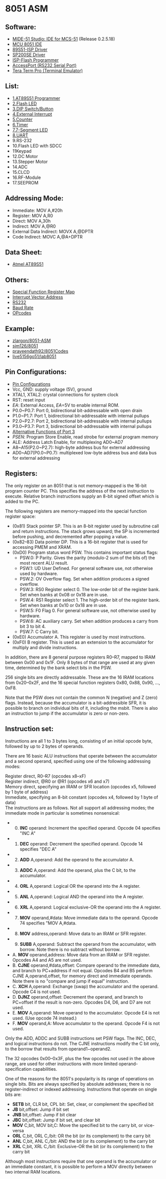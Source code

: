 8051 ASM
====================

## Software:
- [MIDE-51 Studio: IDE for MCS-51](http://www.opcube.com/software/midepack02518.exe) (Release 0.2.5.18)
- [MCU 8051 IDE](http://sourceforge.net/projects/mcu8051ide/)
- [89S51-ISP Driver](https://www.dropbox.com/s/ad67lrqpj0yhbqh/Driver.rar?dl=1)
- [SP200SE Driver](https://www.dropbox.com/s/20z9g33r1dselbo/SP200SE.zip?dl=1)
- [ISP-Flash Programmer](https://www.dropbox.com/s/bnw50hy2odxwcvy/ISP-30a.zip?dl=1)
- [AccessPort (RS232 Serial Port)](http://www.sudt.com/download/AccessPort137.zip)
- [Tera Term Pro (Terminal Emulator)](http://en.sourceforge.jp/frs/redir.php?m=iij&f=%2Fttssh2%2F61906%2Fteraterm-4.84.zip)

## List:
- [1.AT89S51 Programmer](https://raw.githubusercontent.com/hearsilent/8051-asm/master/1.AT89S51%20Programmer.jpg)
- [2.Flash LED](https://github.com/hearsilent/8051-asm/blob/master/2.Flash%20LED.asm)
- [3.DIP Switch/Button](https://github.com/hearsilent/8051-asm/blob/master/3.DIP%20Switch_Button.asm)
- [4.External Interrupt](https://github.com/hearsilent/8051-asm/blob/master/4.External%20Interrupt.asm)
- [5.Counter](https://github.com/hearsilent/8051-asm/blob/master/5.Counter.asm)
- [6.Timer](https://github.com/hearsilent/8051-asm/blob/master/6.Timer.asm)
- [7.7-Segment LED](https://github.com/hearsilent/8051-asm/blob/master/7.7-Segment%20LED.asm)
- [8.UART](https://github.com/hearsilent/8051-asm/blob/master/8.UART.asm)
- 9.RS-232
- 10.Flash LED with SDCC
- 11Keypad
- 12.DC Motor
- 13.Stepper Motor
- 14.ADC
- 15.CLCD
- 16.RF-Module
- 17.SEEPROM

## Addressing Mode:
- Immediate: MOV A,#20h
- Register: MOV A,R0
- Direct: MOV A,30h
- Indirect: MOV A,@R0
- External Data Indirect: MOVX A,@DPTR
- Code Indirect: MOVC A,@A+DPTR 

## Data Sheet:
- [Atmel AT89S51](http://www.keil.com/dd/docs/datashts/atmel/at89s51_ds.pdf)
    
## Others:
- [Special Function Register Map](https://raw.githubusercontent.com/hearsilent/8051-asm/master/Special_Function_Register_Map.gif)
- [Interrupt Vector Address](https://raw.githubusercontent.com/hearsilent/8051-asm/master/Interrupt_Vector_Address.gif)
- [RS232](https://raw.githubusercontent.com/hearsilent/8051-asm/master/RS232.gif)
- [Baud Rate](https://raw.githubusercontent.com/hearsilent/8051-asm/master/Baud_Rate.gif)
- [OPcodes](https://github.com/hearsilent/8051-asm/blob/master/Opcodes.md)
   
## Example:
- [zlargon/8051-ASM](https://github.com/zlargon/8051-ASM)
- [sjm126/8051](https://github.com/sjm126/8051)
- [praveendath92/8051Codes](https://github.com/praveendath92/8051Codes)
- [live5156go51/lab8051](https://github.com/live5156go51/lab8051)

## Pin Configurations:
- [Pin Configurations](https://raw.githubusercontent.com/hearsilent/8051-asm/master/Pin_Configurations.gif)
- Vcc, GND: supply voltage (5V), ground
- XTAL1, XTAL2: crystal connections for system clock
- RST: reset input
- _EA_: External Access, _EA_=5V to enable internal ROM.
- P0.0~P0.7: Port 0, bidirectional bit-addressable with open drain
- P1.0~P1.7: Port 1, bidirectional bit-addressable with internal pullups
- P2.0~P2.7: Port 2, bidirectional bit-addressable with internal pullups
- P3.0~P3.7: Port 3, bidirectional bit-addressable with internal pullups
- [Alternative Functions of Port 3](https://raw.githubusercontent.com/hearsilent/8051-asm/master/Alternative_Function_of_Port3.gif)
- _PSEN_: Program Store Enable, read strobe for external program memory
- ALE: Address Latch Enable, for multiplexing AD0~AD7
- A8~A15(P2.0~P2.7): high-byte address bus for external addressing
- AD0~AD7(P0.0~P0.7): multiplexed low-byte address bus and data bus for external addressing
         
## Registers:
The only register on an 8051 that is not memory-mapped is the 16-bit program counter PC. This specifies the address of the next instruction to execute. Relative branch instructions supply an 8-bit signed offset which is added to the PC.   
   
The following registers are memory-mapped into the special function register space:   

- (0x81) Stack pointer SP. This is an 8-bit register used by subroutine call and return instructions. The stack grows upward; the SP is incremented before pushing, and decremented after popping a value.
- (0x82–83) Data pointer DP. This is a 16-bit register that is used for accessing PMEM and XRAM.
- (0xD0) Program status word PSW. This contains important status flags:
	- PSW.0: P Parity. Gives the parity (modulo-2 sum of the bits of) the most recent ALU result.
	- PSW.1: UD User Defined. For general software use, not otherwise used by hardware.
	- PSW.2: OV Overflow flag. Set when addition produces a signed overflow.
	- PSW.3: RS0 Register select 0. The low-order bit of the register bank. Set when banks at 0x08 or 0x18 are in use.
	- PSW.4: RS1 Register select 1. The high-order bit of the register bank. Set when banks at 0x10 or 0x18 are in use.
	- PSW.5: F0 Flag 0. For general software use, not otherwise used by hardware.
	- PSW.6: AC auxiliary carry. Set when addition produces a carry from bit 3 to bit 4.
	- PSW.7: C Carry bit.
- (0xE0) Accumulator A. This register is used by most instructions.
- (0xF0) B register. This is used as an extension to the accumulator for multiply and divide instructions.
   
In addition, there are 8 general purpose registers R0–R7, mapped to IRAM between 0x00 and 0x1F. Only 8 bytes of that range are used at any given time, determined by the bank select bits in the PSW.   
   
256 single bits are directly addressable. These are the 16 IRAM locations from 0x20–0x2F, and the 16 special function registers 0x80, 0x88, 0x90, …, 0xF8.   

Note that the PSW does not contain the common N (negative) and Z (zero) flags. Instead, because the accumulator is a bit-addressible SFR, it is possible to branch on individual bits of it, including the msbit. There is also an instruction to jump if the accumulator is zero or non-zero.   
   
## Instruction set:
Instructions are all 1 to 3 bytes long, consisting of an initial opcode byte, followed by up to 2 bytes of operands.   
   
There are 16 basic ALU instructions that operate between the accumulator and a second operand, specified using one of the following addressing modes:   
   
Register direct, R0–R7 (opcodes x8–xF)   
Register indirect, @R0 or @R1 (opcodes x6 and x7)   
Memory direct, specifying an IRAM or SFR location (opcodes x5, followed by 1 byte of address)   
Immediate, specifying an 8-bit constant (opcodes x4, followed by 1 byte of data)   
The instructions are as follows. Not all support all addressing modes; the immediate mode in particular is sometimes nonsensical:   

- 0. __INC__ operand: Increment the specified operand. Opcode 04 specifies "INC A"
- 1. __DEC__ operand: Decrement the specified operand. Opcode 14 specifies "DEC A"
- 2. __ADD__ A,operand: Add the operand to the accumulator A.
- 3. __ADDC__ A,operand: Add the operand, plus the C bit, to the accumulator.
- 4. __ORL__ A,operand: Logical OR the operand into the A register.
- 5. __ANL__ A,operand: Logical AND the operand into the A register.
- 6. __XRL__ A,operand: Logical exclusive-OR the operand into the A register.
- 7. __MOV__ operand,#data: Move immediate data to the operand. Opcode 74 specifies "MOV A,#data.
- 8. __MOV__ address,operand: Move data to an IRAM or SFR register.
- 9. __SUBB__ A,operand: Subtract the operand from the accumulator, with borrow. Note there is no subtract without borrow.
- A. __MOV__ operand,address: Move data from an IRAM or SFR register. Opcodes A4 and A5 are not used.
- B. __CJNE__ operand,#data,offset: Compare operand to the immediate data, and branch to PC+address if not equal. Opcodes B4 and B5 perform CJNE A,operand,offset, for memory direct and immediate operands. Note there is no "compare and jump if equal" instruction.
- C. __XCH__ A,operand: Exchange (swap) the accumulator and the operand. Opcode C4 is not used.
- D. __DJNZ__ operand,offset: Decrement the operand, and branch to PC+offset if the result is non-zero. Opcodes D4, D6, and D7 are not used.
- E. __MOV__ A,operand: Move operand to the accumulator. Opcode E4 is not used. (Use opcode 74 instead.)
- F. __MOV__ operand,A: Move accumulator to the operand. Opcode F4 is not used.

Only the ADD, ADDC and SUBB instructions set PSW flags. The INC, DEC, and logical instructions do not. The CJNE instructions modify the C bit only, to the borrow that results from operand1−operand2.   
   
The 32 opcodes 0x00–0x3F, plus the few opcodes not used in the above range, are used for other instructions with more limited operand-specification capabilities.   
   
One of the reasons for the 8051's popularity is its range of operations on single bits. Bits are always specified by absolute addresses; there is no register-indirect or indexed addressing. Instructions that operate on single bits are:   
   
- __SETB__ bit, CLR bit, CPL bit: Set, clear, or complement the specified bit   
- __JB__ bit,offset: Jump if bit set   
- __JNB__ bit,offset: Jump if bit clear   
- __JBC__ bit,offset: Jump if bit set, and clear bit   
- __MOV__ C,bit, MOV bit,C: Move the specified bit to the carry bit, or vice-versa   
- __ORL__ C,bit, ORL C,/bit: OR the bit (or its complement) to the carry bit   
- __ANL__ C,bit, ANL C,/bit: AND the bit (or its complement) to the carry bit   
- __XRL__ C,bit, XRL C,/bit: Exclusive-OR the bit (or its complement) to the carry bit   

Although most instructions require that one operand is the accumulator or an immediate constant, it is possible to perform a MOV directly between two internal RAM locations.   
